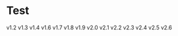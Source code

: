 # Test 
  v1.2
  v1.3
  v1.4
  v1.6
  v1.7
  v1.8
  v1.9
  v2.0
  v2.1
  v2.2
  v2.3
  v2.4
  v2.5
  v2.6
